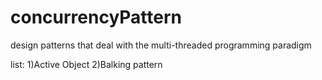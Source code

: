 # concurrencyPattern
design patterns that deal with the multi-threaded programming paradigm



list:
1)Active Object
2)Balking pattern



